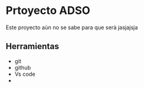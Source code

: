 # Prtoyecto ADSO
Este proyecto aùn no se sabe para que serà jasjajsja

## Herramientas
* git
* github
* Vs code
* 


